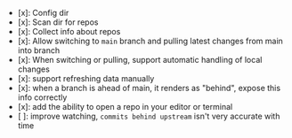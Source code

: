 - [x]: Config dir
- [x]: Scan dir for repos
- [x]: Collect info about repos
- [x]: Allow switching to `main` branch and pulling latest changes from main into branch
- [x]: When switching or pulling, support automatic handling of local changes
- [x]: support refreshing data manually
- [x]: when a branch is ahead of main, it renders as "behind", expose this info correctly
- [x]: add the ability to open a repo in your editor or terminal
- [ ]: improve watching, `commits behind upstream` isn't very accurate with time
